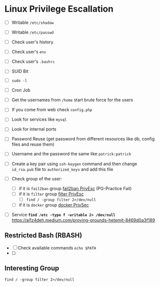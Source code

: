 # Linux Privilege Escallation

- [ ] Writable `/etc/shadow`
- [ ] Writable `/etc/passwd`
- [ ] Check user's history
- [ ] Check user's `env`
- [ ] Check user's `.bashrc`
- [ ] SUID Bit
- [ ] `sudo -l`
- [ ] Cron Job
- [ ] Get the usernames from `/home` start brute force for the users
- [ ] If you come from web check `config.php`
- [ ] Look for services like `mysql`
- [ ] Look for internal ports
- [ ] Password Reuse (get password from different resources like db, config files and reuse them)
- [ ] Username and the password the same like `patrick:patrick`
- [ ] Create a key pair using `ssh-keygen` command and then change `id_rsa.pub` file to `authorized_keys` and add this file
- [ ] Check group of the user:
  - [ ] if it is `fail2ban` group [fail2ban PrivEsc](https://youssef-ichioui.medium.com/abusing-fail2ban-misconfiguration-to-escalate-privileges-on-linux-826ad0cdafb7) (PG-Practice Fail)
  - [ ] if it is `filter` group [filter PrivEsc](https://viperone.gitbook.io/pentest-everything/writeups/pg-practice/linux/postfish)
    - [ ] `find / -group filter 2>/dev/null`
  - [ ] if it is `docker` group [docker PrivSec](https://viperone.gitbook.io/pentest-everything/writeups/pg-practice/linux/peppo)
- [ ] Service **`find /etc -type f -writable 2> /dev/null`** https://al1z4deh.medium.com/proving-grounds-hetemit-8469d0a3f189


## Restricted Bash (RBASH)
- [ ] Check available commands `echo $PATH`
- [ ] 

## Interesting Group
```
find / -group filter 2>/dev/null
```
